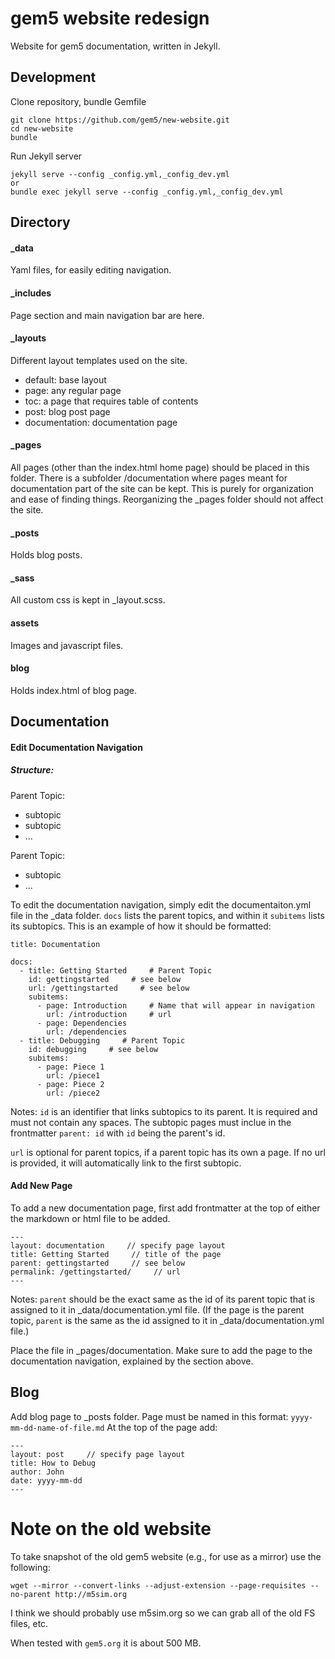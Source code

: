 # gem5 website redesign
Website for gem5 documentation, written in Jekyll.

## Development
Clone repository, bundle Gemfile
```
git clone https://github.com/gem5/new-website.git
cd new-website
bundle
```
Run Jekyll server
```
jekyll serve --config _config.yml,_config_dev.yml
or
bundle exec jekyll serve --config _config.yml,_config_dev.yml
```
## Directory
#### _data
Yaml files, for easily editing navigation.

#### _includes
Page <head> section and main navigation bar are here.

#### _layouts
Different layout templates used on the site.
* default: base layout
* page: any regular page
* toc: a page that requires table of contents
* post: blog post page
* documentation: documentation page

#### _pages
All pages (other than the index.html home page) should be placed in this folder. There is a subfolder /documentation where pages meant for documentation part of the site can be kept. This is purely for organization and ease of finding things. Reorganizing the _pages folder should not affect the site.

#### _posts
Holds blog posts.

#### _sass
All custom css is kept in _layout.scss.

#### assets
Images and javascript files.

#### blog
Holds index.html of blog page.

## Documentation
#### Edit Documentation Navigation
##### Structure:
Parent Topic:
- subtopic
- subtopic
- ...

Parent Topic:
- subtopic
- ...

To edit the documentation navigation, simply edit the documentaiton.yml file in the _data folder. `docs` lists the parent topics, and within it `subitems` lists its subtopics. This is an example of how it should be formatted:
```
title: Documentation

docs:
  - title: Getting Started     # Parent Topic
    id: gettingstarted     # see below
    url: /gettingstarted     # see below
    subitems:
      - page: Introduction     # Name that will appear in navigation
        url: /introduction     # url
      - page: Dependencies
        url: /dependencies
  - title: Debugging     # Parent Topic
    id: debugging     # see below
    subitems:
      - page: Piece 1
        url: /piece1
      - page: Piece 2
        url: /piece2

```
Notes:
`id` is an identifier that links subtopics to its parent. It is required and must not contain any spaces. The subtopic pages must inclue in the frontmatter `parent: id` with `id` being the parent's id.

`url` is optional for parent topics, if a parent topic has its own a page. If no url is provided, it will automatically link to the first subtopic.

#### Add New Page
To add a new documentation page, first add frontmatter at the top of either the markdown or html file to be added.
```
---
layout: documentation     // specify page layout
title: Getting Started     // title of the page
parent: gettingstarted     // see below
permalink: /gettingstarted/     // url
---
```
Notes:
`parent` should be the exact same as the id of its parent topic that is assigned to it in _data/documentation.yml file. (If the page is the parent topic, `parent` is the same as the id assigned to it in _data/documentation.yml file.)

Place the file in _pages/documentation. Make sure to add the page to the documentation navigation, explained by the section above.

## Blog
Add blog page to _posts folder.
Page must be named in this format:
`yyyy-mm-dd-name-of-file.md`
At the top of the page add:
```
---
layout: post     // specify page layout
title: How to Debug
author: John
date: yyyy-mm-dd
---
```

# Note on the old website

To take snapshot of the old gem5 website (e.g., for use as a mirror) use the following:

```
wget --mirror --convert-links --adjust-extension --page-requisites --no-parent http://m5sim.org
```

I think we should probably use m5sim.org so we can grab all of the old FS files, etc.

When tested with `gem5.org` it is about 500 MB.
